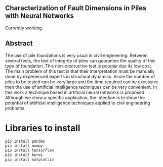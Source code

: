 ## Characterization of Fault Dimensions in Piles with Neural Networks

Currently working.

## Abstract

The use of pile foundations is very usual in civil engineering. Between several tests,
the test of integrity of piles can guarantee the quality of this type of foundation. This
non-destructive test is popular due its low cost. The main problem of this test is that
their interpretation must be manually done by experienced experts in structural
dynamics. Since the number of piles to be tested can be very large and the time
required can be excessive then the use of artificial intelligence techniques can be very
convenient. In this work a technique based in artificial neural networks is proposed.
Although we show a specific application, the intention is to show the potential of
artificial intelligence techniques applied to civil engineering problems.

# Libraries to install

```bash
pip install pandas
pip install numpy
pip install tensorflow
pip install keras
pip install matplotlib
```


